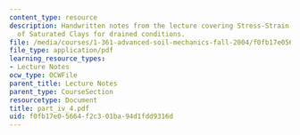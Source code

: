 ```yaml
---
content_type: resource
description: Handwritten notes from the lecture covering Stress-Strain-Strength Behavior
  of Saturated Clays for drained conditions.
file: /media/courses/1-361-advanced-soil-mechanics-fall-2004/f0fb17e05664f2c301ba94d1fdd9316d_part_iv_4.pdf
file_type: application/pdf
learning_resource_types:
- Lecture Notes
ocw_type: OCWFile
parent_title: Lecture Notes
parent_type: CourseSection
resourcetype: Document
title: part_iv_4.pdf
uid: f0fb17e0-5664-f2c3-01ba-94d1fdd9316d
---
```

